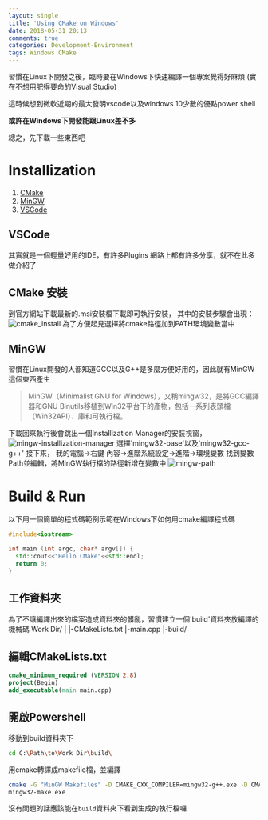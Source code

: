 ```yaml
---
layout: single
title: 'Using CMake on Windows'
date: 2018-05-31 20:13
comments: true
categories: Development-Environment
tags: Windows CMake
---
```

習慣在Linux下開發之後，臨時要在Windows下快速編譯一個專案覺得好麻煩
(實在不想用肥得要命的Visual Studio)

這時候想到微軟近期的最大發明vscode以及windows 10少數的優點power shell

**或許在Windows下開發能跟Linux差不多**

總之，先下載一些東西吧

# Installization

1. [CMake](https://cmake.org/)
2. [MinGW](http://www.mingw.org/)
3. [VSCode](https://code.visualstudio.com/)

## VSCode
其實就是一個輕量好用的IDE，有許多Plugins
網路上都有許多分享，就不在此多做介紹了

## CMake 安裝
到官方網站下載最新的.msi安裝檔下載即可執行安裝，
其中的安裝步驟會出現：
![cmake_install](http://user-image.logdown.io/user/42991/blog/39591/post/7797952/wbw1dKBWQDyUptQVu0Zh_image01-1.png)
為了方便起見選擇將cmake路徑加到PATH環境變數當中

## MinGW
習慣在Linux開發的人都知道GCC以及G++是多麼方便好用的，因此就有MinGW這個東西產生
>MinGW（Minimalist GNU for Windows），又稱mingw32，是將GCC編譯器和GNU Binutils移植到Win32平台下的產物，包括一系列表頭檔（Win32API）、庫和可執行檔。

下載回來執行後會跳出一個Installization Manager的安裝視窗，
![mingw-installization-manager](https://perso.uclouvain.be/allan.barrea/opencv/_images/mingw_install_1.png)
選擇'mingw32-base'以及'mingw32-gcc-g++'
接下來，
我的電腦->右鍵 內容->進階系統設定->進階->環境變數
找到變數Path並編輯，將MinGW執行檔的路徑新增在變數中
![mingw-path](http://user-image.logdown.io/user/42991/blog/39591/post/7797952/BSveyuoRbaBqKGg6LGhq_mingw-path.PNG)

# Build & Run

以下用一個簡單的程式碼範例示範在Windows下如何用cmake編譯程式碼
```cpp main.cpp
#include<iostream>

int main (int argc, char* argv[]) {
  std::cout<<"Hello CMake"<<std::endl;
  return 0;
}
```

## 工作資料夾
為了不讓編譯出來的檔案造成資料夾的髒亂，習慣建立一個'build'資料夾放編譯的機械碼
Work Dir/
|
|-CMakeLists.txt
|-main.cpp
|-build/

## 編輯CMakeLists.txt
```cmake CMakeLists.txt
cmake_minimum_required (VERSION 2.8)
project(Begin)
add_executable(main main.cpp)
```

## 開啟Powershell
移動到build資料夾下
```bash
cd C:\Path\to\Work Dir\build\
```
用cmake轉譯成makefile檔，並編譯
```bash
cmake -G "MinGW Makefiles" -D CMAKE_CXX_COMPILER=mingw32-g++.exe -D CMAKE_MAKE_PROGRAM=mingw32-make.exe ..
mingw32-make.exe
```
沒有問題的話應該能在`build`資料夾下看到生成的執行檔囉
